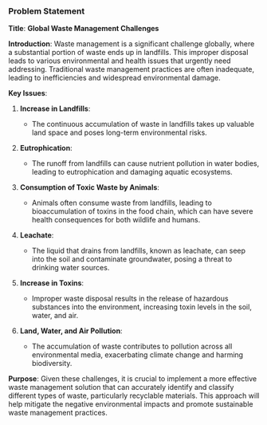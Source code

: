 ### Problem Statement

**Title**: **Global Waste Management Challenges**

**Introduction**:
Waste management is a significant challenge globally, where a substantial portion of waste ends up in landfills. This improper disposal leads to various environmental and health issues that urgently need addressing. Traditional waste management practices are often inadequate, leading to inefficiencies and widespread environmental damage.

**Key Issues**:
1. **Increase in Landfills**:
   - The continuous accumulation of waste in landfills takes up valuable land space and poses long-term environmental risks.

2. **Eutrophication**:
   - The runoff from landfills can cause nutrient pollution in water bodies, leading to eutrophication and damaging aquatic ecosystems.

3. **Consumption of Toxic Waste by Animals**:
   - Animals often consume waste from landfills, leading to bioaccumulation of toxins in the food chain, which can have severe health consequences for both wildlife and humans.

4. **Leachate**:
   - The liquid that drains from landfills, known as leachate, can seep into the soil and contaminate groundwater, posing a threat to drinking water sources.

5. **Increase in Toxins**:
   - Improper waste disposal results in the release of hazardous substances into the environment, increasing toxin levels in the soil, water, and air.

6. **Land, Water, and Air Pollution**:
   - The accumulation of waste contributes to pollution across all environmental media, exacerbating climate change and harming biodiversity.

**Purpose**:
Given these challenges, it is crucial to implement a more effective waste management solution that can accurately identify and classify different types of waste, particularly recyclable materials. This approach will help mitigate the negative environmental impacts and promote sustainable waste management practices.